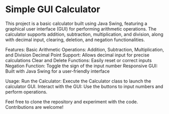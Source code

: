 # Simple GUI Calculator
This project is a basic calculator built using Java Swing, featuring a graphical user interface (GUI) for performing arithmetic operations. The calculator supports addition, subtraction, multiplication, and division, along with decimal input, clearing, deletion, and negation functionalities.

Features:
         Basic Arithmetic Operations: Addition, Subtraction, Multiplication, and Division
         Decimal Point Support: Allows decimal input for precise calculations
         Clear and Delete Functions: Easily reset or correct inputs
         Negation Function: Toggle the sign of the input number
         Responsive GUI: Built with Java Swing for a user-friendly interface

Usage:
      Run the Calculator: Execute the Calculator class to launch the calculator GUI.
      Interact with the GUI: Use the buttons to input numbers and perform operations.

Feel free to clone the repository and experiment with the code. Contributions are welcome!
